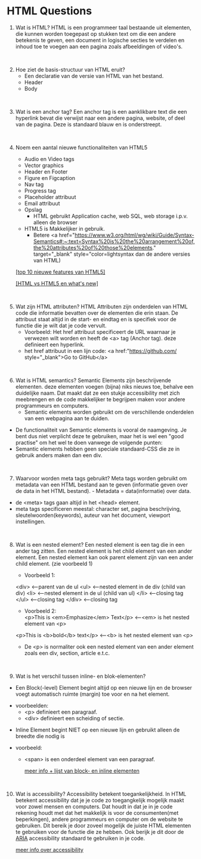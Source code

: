 # HTML Questions

1. Wat is HTML?
   HTML is een programmeer taal bestaande uit elementen, die kunnen worden toegepast op stukken text om die een andere betekenis te geven, een document in logische secties te verdelen en inhoud toe te voegen aan een pagina zoals afbeeldingen of video's.

<br>

2. Hoe ziet de basis-structuur van HTML eruit?
   - Een declaratie van de versie van HTML van het bestand.
   - Header
   - Body

<br>

3. Wat is een anchor tag?
   Een anchor tag is een aanklikbare text die een hyperlink bevat die verwijst naar een andere pagina, website, of deel van de pagina. Deze is standaard blauw en is onderstreept.

<br>

4. Noem een aantal nieuwe functionaliteiten van HTML5

   - Audio en Video tags
   - Vector graphics
   - Header en Footer
   - Figure en Figcaption
   - Nav tag
   - Progress tag
   - Placeholder attribuut
   - Email attribuut
   - Opslag
     - HTML gebruikt Application cache, web SQL, web storage i.p.v. alleen de browser
   - HTML5 is Makkelijker in gebruik.
     - Betere <a href="https://www.w3.org/html/wg/wiki/Guide/Syntax-Semantics#:~:text=Syntax%20is%20the%20arrangement%20of,the%20attributes%20of%20those%20elements." target="_blank" style="color=lightsyntax</a> dan de andere versies van HTML)

   [[top 10 nieuwe features van HTML5]](https://www.geeksforgeeks.org/top-10-new-features-of-html5/#:~:text=Audio%20and%20Video%20tags%20are,%2C%20transformations%2C%20and%20even%20animations.)

   [[HTML vs HTML5 en what's new]](https://medium.com/beginners-guide-to-mobile-web-development/whats-new-in-html-5-4ce9d62bf114)

<br>

5. Wat zijn HTML attributen?
   HTML Attributen zijn onderdelen van HTML code die informatie bevatten over de elementen die erin staan. De attribuut staat altijd in de start- en eindtag en is specifiek voor de functie die je wilt dat je code vervult.
   - Voorbeeld: Het href attribuut specificeert de URL waarnaar je verwezen wilt worden en heeft de &lt;a> tag (Anchor tag). deze definieert een hyperlink.
   - het href attribuut in een lijn code:
     &lt;a href:"https://github.com/ style="\_blank">Go to GitHub&lt;/a>

<br>

6. Wat is HTML semantics?
   Semantic Elements zijn beschrijvende elementen. deze elementen voegen (bijna) niks nieuws toe, behalve een duidelijke naam. Dat maakt dat ze een stukje accessibility met zich meebrengen en de code makkelijker te begrijpen maken voor andere programmeurs en computers.
   - Semantic elements worden gebruikt om de verschillende onderdelen van een webpagina aan te duiden.

- De functionaliteit van Semantic elements is vooral de naamgeving. Je bent dus niet verplicht deze te gebruiken, maar het is wel een "good practise" om het wel te doen vanwege de volgende punten:
- Semantic elements hebben geen speciale standaard-CSS die ze in gebruik anders maken dan een div.

<br>

7. Waarvoor worden meta tags gebruikt?
   Meta tags worden gebruikt om metadata van een HTML bestand aan te geven (informatie geven over de data in het HTML bestand). - Metadata = data(informatie) over data.

- de &lt;meta> tags gaan altijd in het &lt;head> element.
- meta tags specificeren meestal: character set, pagina beschrijving, sleutelwoorden(keywords), auteur van het document, viewport instellingen.

<br>

8. Wat is een nested element?
   Een nested element is een tag die in een ander tag zitten. Een nested element is het child element van een ander element.
   Een nested element kan ook parent element zijn van een ander child element. (zie voorbeeld 1)
   - Voorbeeld 1:

   &lt;div>     <--parent van de ul
        &lt;ul>      <--nested element in de div (child van div)
            &lt;li>      <--nested element in de ul (child van ul)
            &lt;/li>         <--closing tag
        &lt;/ul>         <--closing tag
   &lt;/div>        <--closing tag

   - Voorbeeld 2:  
    &lt;p>This is &lt;em>Emphasize&lt;/em> Text&lt;/p>      <--&lt;em> is het nested element van &lt;p>
    
   &lt;p>This is &lt;b>bold&lt;/b> text&lt;/p>      <--&lt;b> is het nested element van &lt;p>
   - De &lt;p> is normaliter ook een nested element van een ander element zoals een div, section, article e.t.c.

<br>

9. Wat is het verschil tussen inline- en blok-elementen?

- Een Block(-level) Element begint altijd op een nieuwe lijn en de browser voegt automatisch ruimte (margin) toe voor en na het element.

* voorbeelden:
  - &lt;p> definieert een paragraaf.
  - &lt;div> definieert een scheiding of sectie.

- Inline Element begint NIET op een nieuwe lijn en gebruikt alleen de breedte die nodig is

* voorbeeld:
  - &lt;span> is een onderdeel element van een paragraaf.

    [meer info + lijst van block- en inline elementen](https://www.w3schools.com/html/html_blocks.asp)

<br>

10. Wat is accessibility?
    Accessibility betekent toegankelijkheid.
    In HTML betekent accessibility dat je je code zo toegangkelijk mogelijk maakt voor zowel mensen en computers. Dat houdt in dat je in je code rekening houdt met dat het makkelijk is voor de consumenten(met beperkingen), andere programmeurs en computer om de website te gebruiken. Dit bereik je door zoveel mogelijk de juiste HTML elementen te gebruiken voor de functie die ze hebben. Ook berijk je dit door de [ARIA](https://developer.mozilla.org/en-US/docs/Web/Accessibility/ARIA) accessibility standaard te gebruiken in je code.

    [meer info over accessibility](https://developer.mozilla.org/en-US/docs/Learn/Accessibility/HTML)
